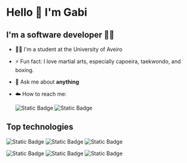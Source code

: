 # Hello 👋 I'm Gabi
## I'm a software developer :woman_technologist:

- :woman_student: I'm a student at the University of Aveiro

- ⚡ Fun fact: I love martial arts, especially capoeira, taekwondo, and boxing.
- 💬 Ask me about __anything__
- :cloud: How to reach me:
  
  ![Static Badge](https://img.shields.io/badge/_in%2FGabrielaTR_-0A66C2?style=flat-square&logo=linkedin&logoColor=0A66C2&labelColor=white&link=https%3A%2F%2Fwww.linkedin.com%2Fin%2Fgabriela-teixeira-ribeiro-312817249%2F)
  ![Static Badge](https://img.shields.io/badge/Gabrielatr055%40gmail.com-EA4335?style=flat-square&logo=Gmail&logoColor=EA4335&labelColor=white)


 
## Top technologies

![Static Badge](https://img.shields.io/badge/html5-E34F26?style=for-the-badge&logo=html5&logoColor=E34F26&labelColor=black)
![Static Badge](https://img.shields.io/badge/CSS3-1572B6?style=for-the-badge&logo=CSS3&logoColor=1572B6&labelColor=black)
![Static Badge](https://img.shields.io/badge/python-3776AB?style=for-the-badge&logo=python&logoColor=3776AB&labelColor=black)

 
![Static Badge](https://img.shields.io/badge/React-61FBDB?style=for-the-badge&logo=react&logoColor=61FBDB&labelColor=black)
![Static Badge](https://img.shields.io/badge/JavaScript-yellow?style=for-the-badge&logo=javascript&logoColor=yellow&labelColor=black)
![Static Badge](https://img.shields.io/badge/Typescript-blue?style=for-the-badge&logo=Typescript&logoColor=blue&labelColor=black)
